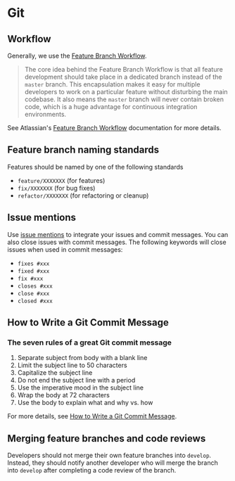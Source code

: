 # Git

## Workflow
Generally, we use the [Feature Branch Workflow](https://www.atlassian.com/git/tutorials/comparing-workflows#feature-branch-workflow).

> The core idea behind the Feature Branch Workflow is that all feature development should take place in a dedicated branch instead of the `master` branch. This encapsulation makes it easy for multiple developers to work on a particular feature without disturbing the main codebase. It also means the `master` branch will never contain broken code, which is a huge advantage for continuous integration environments.

See Atlassian's [Feature Branch Workflow](https://www.atlassian.com/git/tutorials/comparing-workflows#feature-branch-workflow) documentation for more details.

## Feature branch naming standards
Features should be named by one of the following standards
- `feature/XXXXXXX` (for features)
- `fix/XXXXXXX` (for bug fixes)
- `refactor/XXXXXXX` (for refactoring or cleanup)

## Issue mentions
Use [issue mentions](https://github.com/blog/831-issues-2-0-the-next-generation) to integrate your issues and commit messages. You can also close issues with commit messages. The following keywords will close issues when used in commit messages:
- `fixes #xxx`
- `fixed #xxx`
- `fix #xxx`
- `closes #xxx`
- `close #xxx`
- `closed #xxx`

## How to Write a Git Commit Message

### The seven rules of a great Git commit message
1. Separate subject from body with a blank line
2. Limit the subject line to 50 characters
3. Capitalize the subject line
4. Do not end the subject line with a period
5. Use the imperative mood in the subject line
6. Wrap the body at 72 characters
7. Use the body to explain what and why vs. how

For more details, see [How to Write a Git Commit Message](https://chris.beams.io/posts/git-commit/).

## Merging feature branches and code reviews
Developers should not merge their own feature branches into `develop`. Instead, they should notify another developer who will merge the branch into `develop` after completing a code review of the branch.
